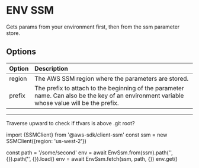 # ENV SSM

Gets params from your environment first, then from the ssm parameter
store.

## Options

| Option | Description                                                                                                                                 |
|:-------|:--------------------------------------------------------------------------------------------------------------------------------------------|
| region | The AWS SSM region where the parameters are stored.                                                                                         |
| prefix | The prefix to attach to the beginning of the parameter name. Can also be the key of an environment variable whose value will be the prefix. |

---

Traverse upward to check if tfvars is above .git root?

import {SSMClient} from '@aws-sdk/client-ssm'
const ssm = new SSMClient({region: 'us-west-2'})

const path = '/some/second'
env = await EnvSsm.from(ssm).path('', {}).path('', {}).load()
env = await EnvSsm.fetch(ssm, path, {})
env.get()